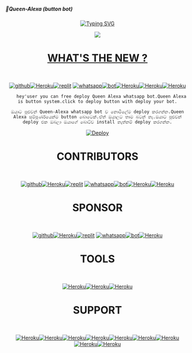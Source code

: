 ##### 👸Queen-Alexa (button bot)
<div align="center">
 
   [![Typing SVG](https://readme-typing-svg.herokuapp.com?font=leamon&color=F70000&lines=Welcome+to+Queen-Alexa+project...;Created+by+ChamodKeshan...;Owner+by+En-cuzier...;Frist+aleXa+system+whatsapp+bot...;Alexa+is+super+speed...?size=200)](https://github.com/ChamodKeshan/Queen-Alexa)
   


<div align="center">
 <a href="Amazone"><img align="center" src="https://cardivo.vercel.app/api?name=Queen-Alexa&description=Hi,Welcome to the Queen Alexa project.Queen Alexa is power full whatsapp user bot.super speed and unlimited logo and commond.you can free by Queen-Alexa Wa bot.Not copyright claim.TANNKS FOR YOU.  nice to meet  you&image=https://github.com/Chamodya-official.png&backgroundColor=%23ecf0f1&whatsapp=wa.me/94702256963_&github=Queen-Alexa&pattern=ticTacToe&colorPattern=%23eaeaea" /
</a>
    
    
#            WHAT'S THE NEW ?
   <br/> <div align="center">
[![github](https://github.com/github.png?size=100)](https://github.com/ChamodKeshan/Queen-Alexa)[![Heroku](https://github.com/heroku.png?size=89)](https://heroku.com/deploy?template=https://github.com/ChamodKeshan/Queen-Alexa)[![replit](https://github.com/replit.png?size=100)](https://github.com/ChamodKeshan/Queen-Alexa) [![whatsapp](https://github.com/whatsapp.png?size=89)](https://ChamodKeshan/Queen-Alexa)[![bot](https://github.com/youtube.png?size=89)](https://github.com/ChamodKeshan/Queen-Alexa)[![Heroku](https://github.com/facebook.png?size=89)](https://ChamodKeshan/Queen-Alexa)[![Heroku](https://github.com/instagram.png?size=89)](https://github.com/ChamodKeshan/Queen-Alexa)[![Heroku](https://github.com/you-tube.png?size=89)](https://github.com/ChamodKeshan/Queen-Alexa)<br/>
</div>
   
````test
   hey'user you can free deploy Queen Alexa whatsapp bot.Queen Alexa is button system.click to deploy button with deploy your bot.
  ````
  ````test
  ඔයාට පුළුවන් Queen-Alexa whatsapp bot ව නොමිලේම deploy කරගන්න.Queen Alexa සම්පූර්ණයෙන්ම button බොටෙක්.ඒත් ඔයාලට තාම බටන් නෑ.ඔයාට පුළුවන් deploy එක ඔබලා ඔයාගේ බොට්ව install නැත්නම් deploy කරගන්න.
  ````
[![Deploy](https://www.herokucdn.com/deploy/button.svg)](https://heroku.com/deploy?template=https://github.com/ChamodKeshan/Queen-Alexa)

  
#              CONTRIBUTORS
  <br/> <div align="center">
[![github](https://github.com/ChamodKeshan.png?size=100)](https://github.com/ChamodKeshan/Queen-Alexa)[![Heroku](https://github.com/En-cuzier.png?size=89)](https://ChamodKeshan/Queen-Alexa)[![replit](https://github.com/xneon2.png?size=100)](https://github.com/ChamodKeshan/Queen-Alexa) [![whatsapp](https://github.com/TOXIC-DEVIL.png?size=100)](https://ChamodKeshan/Queen-Alexa)[![bot](https://github.com/kawithma.png?size=100)](https://github.com/ChamodKeshan/Queen-Alexa)[![Heroku](https://github.com/Chamodya-official.png?size=100)](https://ChamodKeshan/Queen-Alexa)[![Heroku](https://github.com/sha-nuxx.png?size=100)](https://github.com/ChamodKeshan/Queen-Alexa)<br/> 
</div>
  
#              SPONSOR
   
  <br/> <div align="center">
[![github](https://github.com/Queen-Alexa.png?size=100)](https://github.com/ChamodKeshan/Queen-Alexa)[![Heroku](https://github.com/aleXa.png?size=100)](https://ChamodKeshan/Queen-Alexa)[![replit](https://github.com/yusufusta.png?size=100)](https://github.com/ChamodKeshan/Queen-Alexa) [![whatsapp](https://github.com/alexi.png?size=100)](https://ChamodKeshan/Queen-Alexa)[![bot](https://github.com/phaticusthiccy.png?size=100)](https://github.com/ChamodKeshan/Queen-Alexa)[![Heroku](https://github.com/adiwajshing.png?size=100)](https://ChamodKeshan/Queen-Alexa)<br/> 
</div>

#              TOOLS
   <br/> <div align="center">
  [![Heroku](https://github.com/telegraph.png?size=89)](https://github.com/ChamodKeshan/Queen-Alexa)[![Heroku](https://github.com/remove-bg.png?size=89)](https://github.com/ChamodKeshan/Queen-Alexa)[![Heroku](https://github.com/Google.png?size=89)](https://github.com/ChamodKeshan/Queen-Alexa)
   
#               SUPPORT
   <br/> <div align="center">
   [![Heroku](https://github.com/ioc.png?size=89)](https://github.com/ChamodKeshan/Queen-Alexa)[![Heroku](https://github.com/android.png?size=89)](https://github.com/ChamodKeshan/Queen-Alexa)[![Heroku](https://github.com/apple.png?size=89)](https://github.com/ChamodKeshan/Queen-Alexa)[![Heroku](https://github.com/Huawei.png?size=89)](https://github.com/ChamodKeshan/Queen-Alexa)[![Heroku](https://github.com/Samsung.png?size=89)](https://github.com/ChamodKeshan/Queen-Alexa)[![Heroku](https://github.com/intel.png?size=89)](https://github.com/ChamodKeshan/Queen-Alexa)[![Heroku](https://github.com/desktop.png?size=89)](https://github.com/ChamodKeshan/Queen-Alexa)[![Heroku](https://github.com/dell.png?size=89)](https://github.com/ChamodKeshan/Queen-Alexa)[![Heroku](https://github.com/Microsoft.png?size=89)](https://github.com/ChamodKeshan/Queen-Alexa)
   
   
   
   
   
   
